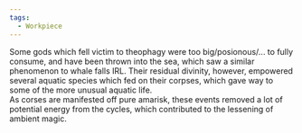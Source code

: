 ```yaml
---
tags:
  - Workpiece
---
```

 Some gods which fell victim to theophagy were too big/posionous/... to fully consume, and have been thrown into the sea, which saw a similar phenomenon to whale falls IRL.
Their residual divinity, however, empowered several aquatic species which fed on their corpses, which gave way to some of the more unusual aquatic life.  
As corses are manifested off pure amarisk, these events removed a lot of potential energy from the cycles, which contributed to the lessening of ambient magic. 